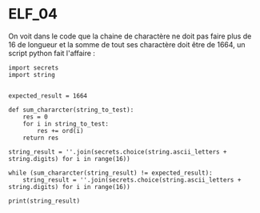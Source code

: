 # ELF_04

On voit dans le code que la chaine de charactère ne doit pas faire plus de 16 de longueur et la somme de tout ses charactère doit être de 1664, un script python fait l'affaire :

    import secrets
    import string
    
    
    expected_result = 1664
    
    def sum_chararcter(string_to_test):
        res = 0
        for i in string_to_test:
            res += ord(i)
        return res
        
    string_result = ''.join(secrets.choice(string.ascii_letters + string.digits) for i in range(16))
    
    while (sum_chararcter(string_result) != expected_result):
        string_result = ''.join(secrets.choice(string.ascii_letters + string.digits) for i in range(16))
        
    print(string_result)
